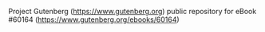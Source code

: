 Project Gutenberg (https://www.gutenberg.org) public repository for eBook #60164 (https://www.gutenberg.org/ebooks/60164)
